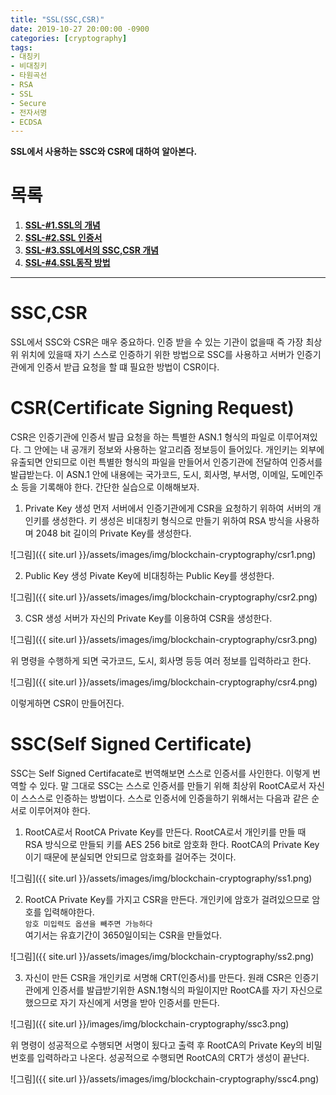 ```yaml
---
title: "SSL(SSC,CSR)"
date: 2019-10-27 20:00:00 -0900
categories: [cryptography]
tags: 
- 대칭키
- 비대칭키
- 타원곡선
- RSA
- SSL
- Secure
- 전자서명
- ECDSA
---
```


**SSL에서 사용하는 SSC와 CSR에 대하여 알아본다.**  
  
# 목록    
1. [**SSL-#1.SSL의 개념**](https://lbm93.github.io/development/cryptography/cryptography-SSL개념및암호화/)
2. [**SSL-#2.SSL 인증서**](https://lbm93.github.io/development/cryptography/cryptography-SSL인증서/)
3. [**SSL-#3.SSL에서의 SSC,CSR 개념**](https://lbm93.github.io/development/cryptography/cryptography-SSL(SSC,CSR)/)
4. [**SSL-#4.SSL동작 방법**](https://lbm93.github.io/development/cryptography/cryptography-SSL동작방법/)  
  
---

# SSC,CSR
SSL에서 SSC와 CSR은 매우 중요하다. 인증 받을 수 있는 기관이 없을때 즉 가장 최상위 위치에 있을때 자기 스스로 인증하기 위한 방법으로 SSC를 사용하고 서버가 인증기관에게 인증서 받급 요청을 할 떄 필요한 방법이 CSR이다.


# CSR(Certificate Signing Request)
CSR은 인증기관에 인증서 발급 요청을 하는 특별한 ASN.1 형식의 파일로 이루어져있다. 그 안에는 내 공개키 정보와 사용하는 알고리즘 정보등이 들어있다. 개인키는 외부에 유출되면 안되므로 이런 특별한 형식의 파일을 만들어서 인증기관에 전달하여 인증서를 발급받는다. 이 ASN.1 안에 내용에는 국가코드, 도시, 회사명, 부서명, 이메일, 도메인주소 등을 기록해야 한다. 간단한 실습으로 이해해보자.  



1. Private Key 생성
먼저 서버에서 인증기관에게 CSR을 요청하기 위하여 서버의 개인키를 생성한다. 키 생성은 비대칭키 형식으로 만들기 위하여 RSA 방식을 사용하며 2048 bit 길이의 Private Key를 생성한다.

![그림]({{ site.url }}/assets/images/img/blockchain-cryptography/csr1.png)
  

2. Public Key 생성
Pivate Key에 비대칭하는 Public Key를 생성한다.


![그림]({{ site.url }}/assets/images/img/blockchain-cryptography/csr2.png)

3. CSR 생성
서버가 자신의 Private Key를 이용하여 CSR을 생성한다.


![그림]({{ site.url }}/assets/images/img/blockchain-cryptography/csr3.png)

위 명령을 수행하게 되면 국가코드, 도시, 회사명 등등 여러 정보를 입력하라고 한다.


![그림]({{ site.url }}/assets/images/img/blockchain-cryptography/csr4.png)  

이렇게하면 CSR이 만들어진다.




# SSC(Self Signed Certificate)
SSC는 Self Signed Certifacate로 번역해보면 스스로 인증서를 사인한다.  이렇게 번역할 수 있다. 말 그대로 SSC는 스스로 인증서를 만들기 위해 최상위 RootCA로서 자신이 스스스로 인증하는 방법이다. 스스로 인증서에 인증을하기 위해서는 다음과 같은 순서로 이루어져야 한다.

1. RootCA로서 RootCA Private Key를 만든다.
RootCA로서 개인키를 만들 때 RSA 방식으로 만들되 키를 AES 256 bit로 암호화 한다. RootCA의 Private Key이기 때문에 분실되면 안되므로 암호화를 걸어주는 것이다.


![그림]({{ site.url }}/assets/images/img/blockchain-cryptography/ss1.png) 


2. RootCA Private Key를 가지고 CSR을 만든다.
개인키에 암호가 걸려있으므로 암호를 입력해야한다.  
`암호 미입력도 옵션을 빼주면 가능하다`  
여기서는 유효기간이 3650일이되는 CSR을 만들었다.

![그림]({{ site.url }}/assets/images/img/blockchain-cryptography/ss2.png) 


3. 자신이 만든 CSR을 개인키로 서명해 CRT(인증서)를 만든다.
원래 CSR은 인증기관에게 인증서를 발급받기위한 ASN.1형식의 파일이지만 RootCA를 자기 자신으로 했으므로 자기 자신에게 서명을 받아 인증서를 만든다.

![그림]({{ site.url }}/images/img/blockchain-cryptography/ssc3.png)

위 명령이 성공적으로 수행되면 서명이 됬다고 출력 후 RootCA의 Private Key의 비밀번호를 입력하라고 나온다. 성공적으로 수행되면 RootCA의 CRT가 생성이 끝난다.

![그림]({{ site.url }}/assets/images/img/blockchain-cryptography/ssc4.png) 